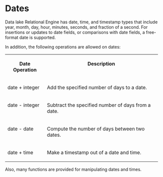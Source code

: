 <!-- loioa594002c84f210159edc9ca135ccaefc -->

# Dates

Data lake Relational Engine has date, time, and timestamp types that include year, month, day, hour, minutes, seconds, and fraction of a second. For insertions or updates to date fields, or comparisons with date fields, a free-format date is supported.

In addition, the following operations are allowed on dates:


<table>
<tr>
<th valign="top" rowspan="1">

Date Operation

</th>
<th valign="top" rowspan="1">

Description

</th>
</tr>
<tr>
<td valign="top" rowspan="1">

date + integer

</td>
<td valign="top" rowspan="1">

Add the specified number of days to a date.

</td>
</tr>
<tr>
<td valign="top" rowspan="1">

date - integer

</td>
<td valign="top" rowspan="1">

Subtract the specified number of days from a date.

</td>
</tr>
<tr>
<td valign="top" rowspan="1">

date - date

</td>
<td valign="top" rowspan="1">

Compute the number of days between two dates.

</td>
</tr>
<tr>
<td valign="top" rowspan="1">

date + time

</td>
<td valign="top" rowspan="1">

Make a timestamp out of a date and time.

</td>
</tr>
</table>

Also, many functions are provided for manipulating dates and times.

